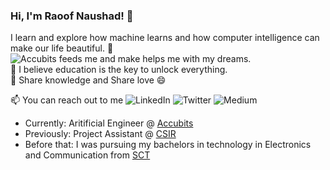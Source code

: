 ### Hi, I'm Raoof Naushad! 👋
I learn and explore how machine learns and how computer intelligence can make our life beautiful. 🔭 \
![Accubits](/home/accubits/Desktop/1.png) feeds me and make helps me with my dreams. \
💬 I believe education is the key to unlock everything.\
👯 Share knowledge and Share love 😄

📫 You can reach out to me 
![LinkedIn](/home/accubits/Desktop/4.png) ![Twitter](/home/accubits/Desktop/2.png) ![Medium](/home/accubits/Desktop/3.png) 

  * Currently: Aritificial Engineer @ [Accubits](https://accubits.com/)
  * Previously: Project Assistant @ [CSIR](https://www.niist.res.in/english/)
  * Before that: I was pursuing my bachelors in technology in Electronics and Communication from [SCT](https://www.sctce.ac.in/)

